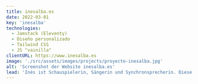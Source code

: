 ```yaml
---
title: inesalba.es
date: 2022-03-01
key: 'inesalba'
technologies:
  - Jamstack (Eleventy)
  - Diseño personalizado
  - Tailwind CSS
  - JS "vainilla"
clientURL: https://www.inesalba.es
image: './src/assets/images/projects/proyecto-inesalba.jpg'
alt: 'Screenshot der Website inesalba.es'
lead: 'Inés ist Schauspielerin, Sängerin und Synchronsprecherin. Diese Vielseitigkeit sollte auch die Webseite darstellen. Zugleich sollte sie die Wandelbarkeit der Schauspielerin widerspiegeln, weshalb sie eine klare und schlichte Struktur aufweist. Inés ist ein lebensfroher und positiver Mensch, es ist einfach mit ihr zusammenzuarbeiten. Auch das wird durch kleine verspielte Akzente und Farben eingefangen.'
---
```

